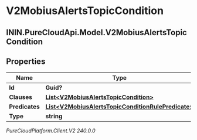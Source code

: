 # V2MobiusAlertsTopicCondition

## ININ.PureCloudApi.Model.V2MobiusAlertsTopicCondition

## Properties

|Name | Type | Description | Notes|
|------------ | ------------- | ------------- | -------------|
| **Id** | **Guid?** |  | [optional] |
| **Clauses** | [**List&lt;V2MobiusAlertsTopicCondition&gt;**](V2MobiusAlertsTopicCondition) |  | [optional] |
| **Predicates** | [**List&lt;V2MobiusAlertsTopicConditionRulePredicate&gt;**](V2MobiusAlertsTopicConditionRulePredicate) |  | [optional] |
| **Type** | **string** |  | [optional] |



_PureCloudPlatform.Client.V2 240.0.0_

